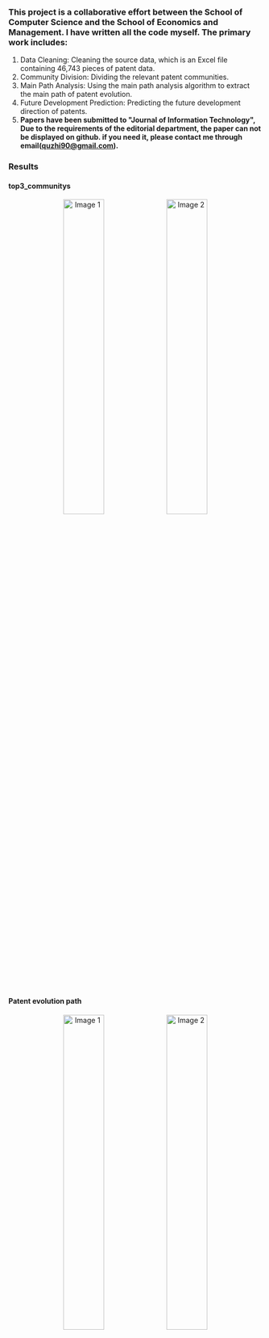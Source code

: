 ### This project is a collaborative effort between the School of Computer Science and the School of Economics and Management. I have written all the code myself. The primary work includes:
1. Data Cleaning: Cleaning the source data, which is an Excel file containing 46,743 pieces of patent data.
2. Community Division: Dividing the relevant patent communities.
3. Main Path Analysis: Using the main path analysis algorithm to extract the main path of patent evolution.
4. Future Development Prediction: Predicting the future development direction of patents.
5. **Papers have been submitted to "Journal of Information Technology", Due to the requirements of the editorial department, the paper can not be displayed on github. if you need it, please contact me through email(quzhi90@gmail.com).**


### Results
#### top3_communitys
<p align="center">
  <img src="https://github.com/MrCookieeeee/Early-Research/assets/107045624/fcaa424c-a998-46d4-9652-2854ea667a23" alt="Image 1" width="40%" />
  <img src="https://github.com/MrCookieeeee/Early-Research/assets/107045624/3916f62b-c880-467c-80dc-894f73abd677" alt="Image 2" width="40%" />
</p>

#### Patent evolution path
<p align="center">
  <img src="https://github.com/MrCookieeeee/Early-Research/assets/107045624/250a1153-1bb6-4c51-91e5-298b4962adf6" alt="Image 1" width="40%" />
  <img src="https://github.com/MrCookieeeee/Early-Research/assets/107045624/8990832b-c1d9-4004-b8a4-6a40e5fe1208" alt="Image 2" width="40%" />
</p>
